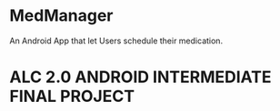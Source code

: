 
# MedManager
An Android App that let Users schedule their medication.

# ALC 2.0 ANDROID INTERMEDIATE FINAL PROJECT
